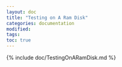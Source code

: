 ```yaml
---
layout: doc
title: "Testing on A Ram Disk"
categories: documentation
modified:
tags: 
toc: true
---
```


{% include doc/TestingOnARamDisk.md %}
